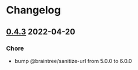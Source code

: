 # Changelog

## [0.4.3](https://github.com/GetStream/mml-react/releases/tag/v0.4.3) 2022-04-20

### Chore
* bump @braintree/sanitize-url from 5.0.0 to 6.0.0

